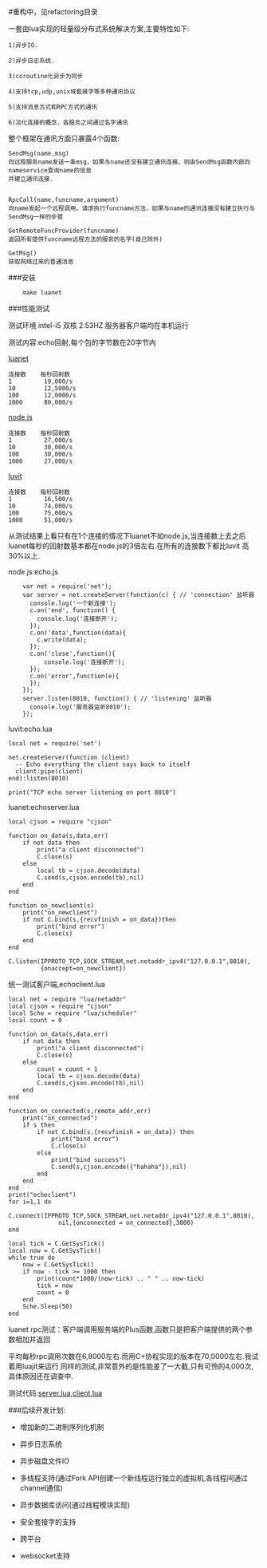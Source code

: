 #重构中，见refactoring目录

一套由lua实现的轻量级分布式系统解决方案,主要特性如下:
    
    1)异步IO.
    
    2)异步日志系统.
    
    3)coroutine化异步为同步
    
    4)支持tcp,udp,unix域套接字等多种通讯协议
    
    5)支持消息方式和RPC方式的通讯
    
    6)淡化连接的概念，各服务之间通过名字通讯
    
 整个框架在通讯方面只暴露4个函数:
 
 	SendMsg(name,msg)
 	向远程服务name发送一条msg，如果与name还没有建立通讯连接，则由SendMsg函数内部向nameservice查询name的信息
 	并建立通讯连接.
 	
 	
	RpcCall(name,funcname,argument)
	向name发起一个远程调用，请求执行funcname方法，如果与name的通讯连接没有建立执行与SendMsg一样的步骤
	
	GetRemoteFuncProvider(funcname)
	返回所有提供funcname远程方法的服务的名字(自己除外)
	
	GetMsg()
	获取网络过来的普通消息
	
###安装

		make luanet

	
###性能测试

测试环境 intel-i5 双核 2.53HZ 服务器客户端均在本机运行

测试内容:echo回射,每个包的字节数在20字节内

[luanet](https://github.com/sniperHW/luanet)
 
	连接数    每秒回射数			
	1         19,000/s
	10        12,5000/s
	100       12,0000/s
	1000      80,000/s 

[node.js](http://nodejs.org/)

	连接数    每秒回射数			
	1         27,000/s
	10        30,000/s
	100       30,000/s
	1000      27,000/s

[luvit](http://luvit.io/)

	连接数    每秒回射数			
	1         16,500/s
	10        74,000/s
	100       75,000/s
	1000      51,000/s


从测试结果上看只有在1个连接的情况下luanet不如node.js,当连接数上去之后
luanet每秒的回射数基本都在node.js的3倍左右.在所有的连接数下都比luvit
高30%以上.

node.js:echo.js

		var net = require('net');
		var server = net.createServer(function(c) { // 'connection' 监听器
		  console.log('一个新连接');
		  c.on('end', function() {
			console.log('连接断开');
		  });
		  c.on('data',function(data){
			c.write(data);
		  });
		  c.on('close',function(){
			  console.log('连接断开');
		  });   
		  c.on('error',function(e){
		  });  
		});
		server.listen(8010, function() { // 'listening' 监听器
		  console.log('服务器监听8010');
		});

luvit:echo.lua

	local net = require('net')

	net.createServer(function (client)
	  -- Echo everything the client says back to itself
	  client:pipe(client)
	end):listen(8010)

	print("TCP echo server listening on port 8010")

luanet:echoserver.lua

	local cjson = require "cjson"

	function on_data(s,data,err)
		if not data then
			print("a client disconnected")
			C.close(s)
		else
			local tb = cjson.decode(data)
			C.send(s,cjson.encode(tb),nil)
		end
	end

	function on_newclient(s)
		print("on_newclient")
		if not C.bind(s,{recvfinish = on_data})then
			print("bind error")
			C.close(s)
		end
	end

	C.listen(IPPROTO_TCP,SOCK_STREAM,net.netaddr_ipv4("127.0.0.1",8010),
	         {onaccept=on_newclient})

统一测试客户端,echoclient.lua

	local net = require "lua/netaddr"
	local cjson = require "cjson"
	local Sche = require "lua/scheduler"
	local count = 0

	function on_data(s,data,err)
		if not data then
			print("a client disconnected")
			C.close(s)
		else
			count = count + 1
			local tb = cjson.decode(data)
			C.send(s,cjson.encode(tb),nil)
		end
	end

	function on_connected(s,remote_addr,err)
		print("on_connected")
		if s then
			if not C.bind(s,{recvfinish = on_data}) then
				print("bind error")
				C.close(s)
			else
				print("bind success")
				C.send(s,cjson.encode({"hahaha"}),nil)
			end
		end	
	end
	print("echoclient")
	for i=1,1 do
		C.connect(IPPROTO_TCP,SOCK_STREAM,net.netaddr_ipv4("127.0.0.1",8010),
			      nil,{onconnected = on_connected},3000)
	end

	local tick = C.GetSysTick()
	local now = C.GetSysTick()
	while true do 
		now = C.GetSysTick()
		if now - tick >= 1000 then
			print(count*1000/(now-tick) .. " " .. now-tick)
			tick = now
			count = 0
		end
		Sche.Sleep(50)
	end

luanet rpc测试：客户端调用服务端的Plus函数,函数只是把客户端提供的两个参数相加并返回

平均每秒rpc调用次数在6,8000左右.而用C+协程实现的版本在70,0000左右.我试着用luajit来运行
同样的测试,非常意外的是性能差了一大截,只有可怜的4,000次,具体原因还在调查中.

测试代码:[server.lua](https://github.com/sniperHW/distri.lua/blob/master/server.lua),[client.lua](https://github.com/sniperHW/distri.lua/blob/master/client.lua)

###后续开发计划:

+ 增加新的二进制序列化机制

+ 异步日志系统

+ 异步磁盘文件IO

+ 多线程支持(通过Fork API创建一个新线程运行独立的虚拟机,各线程间通过channel通信)

+ 异步数据库访问(通过线程模块实现) 

+ 安全套接字的支持

+ 跨平台

+ websocket支持





	




	
	
	  

    
